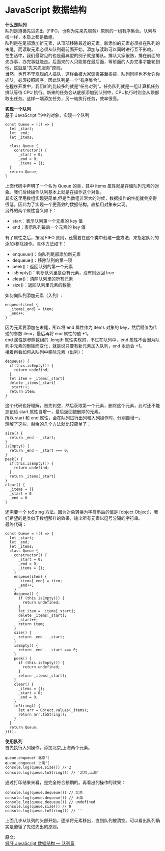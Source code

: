# JavaScript 数据结构
**什么是队列**  
队列是遵循先进先出（FIFO，也称为先来先服务）原则的一组有序集合。队列与栈一样，本质上都是数组。  
队列是在尾部添加新元素，从顶部移除最近的元素。新添加的元素必须排在队列的末尾，而读取元素必须从队列最前面开始。添加与读取可以同时进行互不影响。  
在生活中，我们最常见的也是最典型的例子就是排队。排队大家很熟，排在前面的先办事，办完事就能走。后面来的人只能排在最后面，等前面的人办完事才能轮到他，这就是“先来先服务”原则。  
当然，也有不守规矩的人插队，这样会被大家谴责甚至挨揍，队列同样也不允许你插队，必须按照顺序，因此队列是一个“有序集合”。  
在程序开发中，我们听的比较多的就是“任务对列”。任务队列就是一组计算机任务排队等待 CPU 执行。新来的任务会从底部添加到队列中，CPU执行时则会从顶部取出任务。这样一端添加任务，另一端执行任务，效率很高。  

**实现一个队列**  
基于 JavaScript 当中的对象，实现一个队列  
``` 
const Queue = (() => {
  let _start;
  let _end;
  let _items;
  
  class Queue {
    constructor() {
      _start = 0;
      _end = 0;
      _items = {};
  }
  return Queue;
}
```
上面代码中声明了一个名为 Queue 的类，其中 items 属性就是存储队列元素的对象。我们后续操作队列基本上就是在操作这个对象。  
其实这里用数组实现更简单,但是当数组非常大的时候，数据操作的性能就会变得很低。因此为了实现一个更高效的数据结构，直接用对象来实现。  
另外的两个属性含义如下：  
- start：表示队列第一个元素的 key 值
- end：表示队列最后一个元素的 key 值

有了属性之后，按照 FIFO 原则，还需要在这个类中创建一些方法，来指定队列的添加/移除操作。具体方法如下：  
- enqueue()：向队列尾部添加新元素
- dequeue()：移除队列的第一项
- peek()：返回队列的第一个元素
- isEmpty()：判断队列里是否有元素，没有则返回 true
- clear()：清除队列里的所有元素
- size()：返回队列里元素的数量

如何向队列添加元素（入列）:  
``` 
enqueue(item) {
  _items[_end] = item;
  _end++;
}
```
因为元素要添加在末尾，所以将 end 属性作为 items 对象的 key，然后赋值为传递的参数 item，最后再将 end 属性的值 +1。  
end 属性是参照数组的 .length 属性实现的，不过在队列中，end 属性不会因为队列中元素的删除而变化，就是说只要有新元素加入队列，end 永远会 +1。  
接着再看如何从队列中移除元素（出列）：  
```  
dequeue() {
  if(this.isEmpty()) {
    return undefind;
  }
  let item = _items[_start]
  delete _items[_start]
  _start++;
  return item;
}
```
这个代码也好理解，首先判空，然后获取第一个元素，删除这个元素，此时还不能忘记给 start 属性自增一，最后返回被删除的元素。  
所以 start 和 end 属性，会在队列进行出列和入列操作时，分别自增一。  
理解了这些，剩余的几个方法就比较简单了：  
``` 
size() {
  return _end - _start;
}
isEmpty() {
  return _end - _start === 0;
}
peek() {
  if(this.isEmpty()) {
    return undefind;
  }
  return _items[_start]
}
clear() {
  _items = {}
  _start = 0
  _end = 0
}
```
还需要一个 toString 方法。因为对象转换为字符串后的值是 [object Object]，我们希望的是类似于数组那样的效果，输出所有元素以逗号分隔的字符串。  
最终代码：
``` 
const Queue = (() => {
  let _start;
  let _end;
  let _items;
  class Queue {
    constructor() {
      _start = 0;
      _end = 0;
      _items = {};
    }
    enqueue(item) {
      _items[_end] = item;
      _end++;
    }
    dequeue() {
      if (this.isEmpty()) {
        return undefined;
      }
      let item = _items[_start];
      delete _items[_start];
      _start++;
      return item;
    }
    size() {
      return _end - _start;
    }
    isEmpty() {
      return _end - _start === 0;
    }
    peek() {
      if (this.isEmpty()) {
        return undefined;
      }
      return _items[_start];
    }
    clear() {
      _items = {};
      _start = 0;
      _end = 0;
    }
    toString() {
      let arr = Object.values(_items);
      return arr.toString();
    }
  }
  return Queue;
})();
```

**使用队列**  
首先执行入列操作，添加北京,上海两个元素。
``` 
queue.enqueue('北京')
queue.enqueue('上海')
console.log(queue.size()) // 2
console.log(queue.toString()) // '北京,上海'
```
通过打印结果来看，是完全符合预期的。再看出列操作的效果：  
``` 
console.log(queue.dequeue()) // 北京
console.log(queue.dequeue()) // 上海
console.log(queue.dequeue()) // undefined
console.log(queue.size()) // 0
console.log(queue.toString()) // ''
```
上面几步从队列的头部开始，逐渐将元素移出，直到队列被清空。可以看出队列确实是遵循了先进先出的原则。


原文:  
[怒肝 JavaScript 数据结构 — 队列篇](https://mp.weixin.qq.com/s/bSzvd2ZuZdWcp9EncUYDog)
